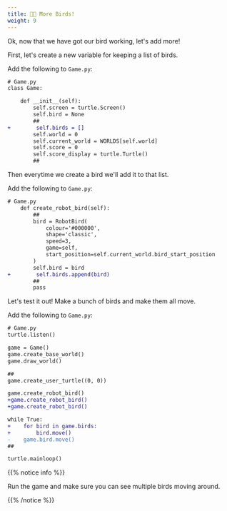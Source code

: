 ```yaml
---
title: 🦅🦅 More Birds!
weight: 9
---
```


Ok, now that we have got our bird working, let's add more!

First, let's create a new variable for keeping a list of birds.

Add the following to `Game.py`:

```diff
# Game.py
class Game:

    def __init__(self):
        self.screen = turtle.Screen()
        self.bird = None
        ##
+        self.birds = []
        self.world = 0
        self.current_world = WORLDS[self.world]
        self.score = 0
        self.score_display = turtle.Turtle()
        ##
```

Then everytime we create a bird we'll add it to that list.

Add the following to `Game.py`:

```diff
# Game.py
    def create_robot_bird(self):
        ##
        bird = RobotBird(
            colour='#000000',
            shape='classic',
            speed=3,
            game=self,
            start_position=self.current_world.bird_start_position
        )
        self.bird = bird
+        self.birds.append(bird)
        ##
        pass
```

Let's test it out! Make a bunch of birds and make them all move.

Add the following to `Game.py`:

```diff
# Game.py
turtle.listen()

game = Game()
game.create_base_world()
game.draw_world()

##
game.create_user_turtle((0, 0))

game.create_robot_bird()
+game.create_robot_bird()
+game.create_robot_bird()

while True:
+    for bird in game.birds:
+        bird.move()
-    game.bird.move()
##

turtle.mainloop()
```

{{% notice info %}}

Run the game and make sure you can see multiple birds moving around.

{{% /notice %}}
